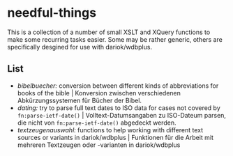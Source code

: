 # needful-things

This is a collection of a number of small XSLT and XQuery functions to make some recurring tasks easier.
Some may be rather generic, others are specifically desgined for use with dariok/wdbplus.

## List
- *bibelbuecher:* conversion between different kinds of abbreviations for books of the bible | Konversion zwischen verschiedenen Abkürzungssystemen für Bücher der Bibel.
- *dating:* try to parse full text dates to ISO data for cases not covered by `fn:parse-ietf-date()` | Volltext-Datumsangaben zu ISO-Dateum parsen, die nicht von `fn:parse-ietf-date()` abgedeckt werden.
- *textzeugenauswahl:* functions to help working with different text sources or variants in dariok/wdbplus | Funktionen für die Arbeit mit mehreren Textzeugen oder -varianten in dariok/wdbplus